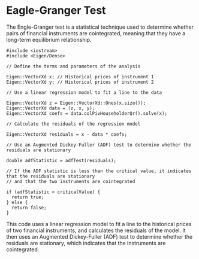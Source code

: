 # Eagle-Granger Test

The Engle-Granger test is a statistical technique used to determine whether pairs of financial instruments are cointegrated, meaning that they have a long-term equilibrium relationship.

```
#include <iostream>
#include <Eigen/Dense>

// Define the terms and parameters of the analysis

Eigen::VectorXd x; // Historical prices of instrument 1
Eigen::VectorXd y; // Historical prices of instrument 2

// Use a linear regression model to fit a line to the data

Eigen::VectorXd z = Eigen::VectorXd::Ones(x.size());
Eigen::VectorXd data = (z, x, y);
Eigen::VectorXd coefs = data.colPivHouseholderQr().solve(x);

// Calculate the residuals of the regression model

Eigen::VectorXd residuals = x - data * coefs;

// Use an Augmented Dickey-Fuller (ADF) test to determine whether the residuals are stationary

double adfStatistic = adfTest(residuals);

// If the ADF statistic is less than the critical value, it indicates that the residuals are stationary
// and that the two instruments are cointegrated

if (adfStatistic < criticalValue) {
  return true;
} else {
  return false;
}
```

This code uses a linear regression model to fit a line to the historical prices of two financial instruments, and calculates the residuals of the model. It then uses an Augmented Dickey-Fuller (ADF) test to determine whether the residuals are stationary, which indicates that the instruments are cointegrated.
